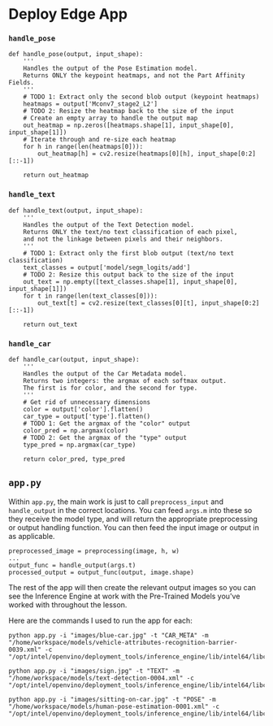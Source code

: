 # Deploy Edge App


### `handle_pose`
```
def handle_pose(output, input_shape):
    '''
    Handles the output of the Pose Estimation model.
    Returns ONLY the keypoint heatmaps, and not the Part Affinity Fields.
    '''
    # TODO 1: Extract only the second blob output (keypoint heatmaps)
    heatmaps = output['Mconv7_stage2_L2']
    # TODO 2: Resize the heatmap back to the size of the input
    # Create an empty array to handle the output map
    out_heatmap = np.zeros([heatmaps.shape[1], input_shape[0], input_shape[1]])
    # Iterate through and re-size each heatmap
    for h in range(len(heatmaps[0])):
        out_heatmap[h] = cv2.resize(heatmaps[0][h], input_shape[0:2][::-1])

    return out_heatmap
```

### `handle_text`

```
def handle_text(output, input_shape):
    '''
    Handles the output of the Text Detection model.
    Returns ONLY the text/no text classification of each pixel,
    and not the linkage between pixels and their neighbors.
    '''
    # TODO 1: Extract only the first blob output (text/no text classification)
    text_classes = output['model/segm_logits/add']
    # TODO 2: Resize this output back to the size of the input
    out_text = np.empty([text_classes.shape[1], input_shape[0], input_shape[1]])
    for t in range(len(text_classes[0])):
        out_text[t] = cv2.resize(text_classes[0][t], input_shape[0:2][::-1])

    return out_text
```

### `handle_car`

```
def handle_car(output, input_shape):
    '''
    Handles the output of the Car Metadata model.
    Returns two integers: the argmax of each softmax output.
    The first is for color, and the second for type.
    '''
    # Get rid of unnecessary dimensions
    color = output['color'].flatten()
    car_type = output['type'].flatten()
    # TODO 1: Get the argmax of the "color" output
    color_pred = np.argmax(color)
    # TODO 2: Get the argmax of the "type" output
    type_pred = np.argmax(car_type)

    return color_pred, type_pred
```

## `app.py`

Within `app.py`, the main work is just to call `preprocess_input` and `handle_output` in
the correct locations. You can feed `args.m` into these so they receive the model type,
and will return the appropriate preprocessing or output handling function. You can then feed
the input image or output in as applicable.

```
preprocessed_image = preprocessing(image, h, w)
...
output_func = handle_output(args.t)
processed_output = output_func(output, image.shape)
```

The rest of the app will then create the relevant output images so you can see the Inference
Engine at work with the Pre-Trained Models you've worked with throughout the lesson.

Here are the commands I used to run the app for each:

```
python app.py -i "images/blue-car.jpg" -t "CAR_META" -m "/home/workspace/models/vehicle-attributes-recognition-barrier-0039.xml" -c "/opt/intel/openvino/deployment_tools/inference_engine/lib/intel64/libcpu_extension_sse4.so"
```

```
python app.py -i "images/sign.jpg" -t "TEXT" -m "/home/workspace/models/text-detection-0004.xml" -c "/opt/intel/openvino/deployment_tools/inference_engine/lib/intel64/libcpu_extension_sse4.so"
```

```
python app.py -i "images/sitting-on-car.jpg" -t "POSE" -m "/home/workspace/models/human-pose-estimation-0001.xml" -c "/opt/intel/openvino/deployment_tools/inference_engine/lib/intel64/libcpu_extension_sse4.so"
```
